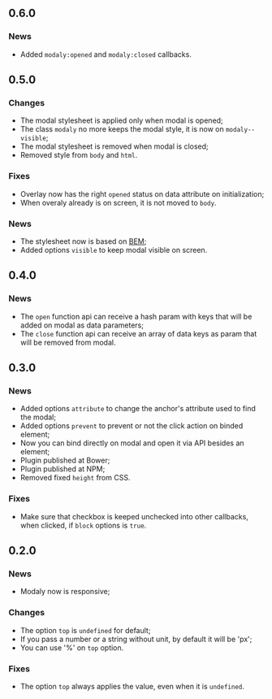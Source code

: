 ## 0.6.0

### News

+ Added `modaly:opened` and `modaly:closed` callbacks.

## 0.5.0

### Changes

+ The modal stylesheet is applied only when modal is opened;
+ The class `modaly` no more keeps the modal style, it is now on `modaly--visible`;
+ The modal stylesheet is removed when modal is closed;
+ Removed style from `body` and `html`.

### Fixes

+ Overlay now has the right `opened` status on data attribute on initialization;
+ When overaly already is on screen, it is not moved to `body`.

### News

+ The stylesheet now is based on [BEM](http://getbem.com/introduction);
+ Added options `visible` to keep modal visible on screen.

## 0.4.0

### News

+ The `open` function api can receive a hash param with keys that will be added on modal as data parameters;
+ The `close` function api can receive an array of data keys as param that will be removed from modal.

## 0.3.0

### News

+ Added options `attribute` to change the anchor's attribute used to find the modal;
+ Added options `prevent` to prevent or not the click action on binded element;
+ Now you can bind directly on modal and open it via API besides an element;
+ Plugin published at Bower;
+ Plugin published at NPM;
+ Removed fixed `height` from CSS.

### Fixes

+ Make sure that checkbox is keeped unchecked into other callbacks, when clicked, if `block` options is `true`.

## 0.2.0

### News

- Modaly now is responsive;

### Changes

- The option `top` is `undefined` for default;
- If you pass a number or a string without unit, by default it will be 'px';
- You can use '%' on `top` option.

### Fixes

- The option `top` always applies the value, even when it is `undefined`.
